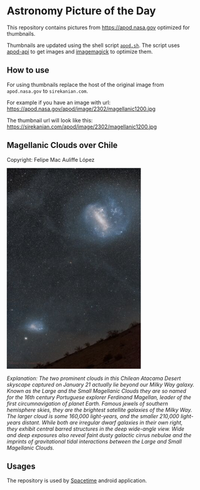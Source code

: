 # Astronomy Picture of the Day

This repository contains pictures from https://apod.nasa.gov optimized for thumbnails.

Thumbnails are updated using the shell script [`apod.sh`](apod.sh). The script
uses [apod-api](https://github.com/nasa/apod-api) to get images and [imagemagick](https://imagemagick.org) to
optimize them.

## How to use

For using thumbnails replace the host of the original image from `apod.nasa.gov` to `sirekanian.com`.

For example if you have an image with url:<br>
https://apod.nasa.gov/apod/image/2302/magellanic1200.jpg

The thumbnail url will look like this:<br>
https://sirekanian.com/apod/image/2302/magellanic1200.jpg

## Magellanic Clouds over Chile

Copyright: Felipe Mac Auliffe López

[![the picture of the day][1]][2]

_Explanation: The two prominent clouds in this Chilean Atacama Desert skyscape captured on January 21 actually lie beyond our Milky Way galaxy.  Known as the Large and the Small Magellanic Clouds they are so named for the 16th century Portuguese explorer Ferdinand Magellan, leader of the first circumnavigation of planet Earth. Famous jewels of southern hemisphere skies, they are the brightest satellite galaxies of the Milky Way. The larger cloud is some 160,000 light-years, and the smaller 210,000 light-years distant. While both are irregular dwarf galaxies in their own right, they exhibit central barred structures in the deep wide-angle view. Wide and deep exposures also reveal faint dusty galactic cirrus nebulae and the imprints of gravitational tidal interactions between the Large and Small Magellanic Clouds._

## Usages

The repository is used by [Spacetime][3] android application.

[1]: image/2302/magellanic1200.jpg

[2]: https://apod.nasa.gov/apod/image/2302/magellanic1200.jpg

[3]: https://github.com/sirekanian/spacetime

